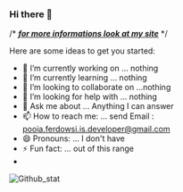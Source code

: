 ### Hi there 👋

<!--
**PooiaFerdowsi/PooiaFerdowsi** is a ✨ _special_ ✨ repository because its `README.md` (this file) appears on your GitHub profile.
-->
/* ***[for more informations look at my site](https://PooiaFerdowsi.GitHub.IO)*** */

Here are some ideas to get you started:

- 🔭 I’m currently working on ... nothing <!-- [Pandex](https://github.com/Pandex-lang/Pandex) -->
- 🌱 I’m currently learning ... nothing <!-- C ,lua & very other things -->
- 👯 I’m looking to collaborate on ...nothing <!-- `node.js` or `CPython` and others -->
- 🤔 I’m looking for help with ... nothing <!-- Pandex -->
- 💬 Ask me about ... Anything I can answer
- 📫 How to reach me: ... send Email : pooia.ferdowsi.is.developer@gmail.com 
- 😄 Pronouns: ... I don't have
- ⚡ Fun fact: ... out of this range
- 
![Github_stat](https://github-readme-stats.vercel.app/api?username=PooiaFerdowsi&show_icons=true)
